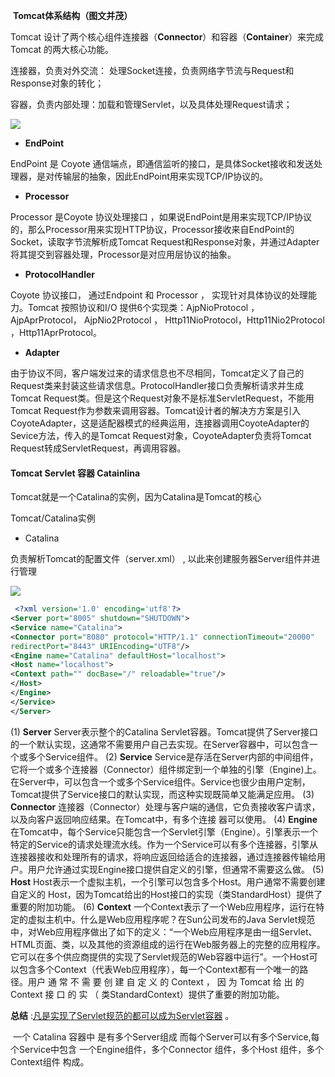 ​                                                  **Tomcat体系结构（图⽂并茂）** 

Tomcat 设计了两个核心组件连接器（**Connector**）和容器（**Container**）来完成 Tomcat 的两大核心功能。

连接器，负责对外交流： 处理Socket连接，负责⽹络字节流与Request和Response对象的转化；

容器，负责内部处理：加载和管理Servlet，以及具体处理Request请求；

![](https://gitee.com/adc123321/blog_img/raw/master/image/202010/10/135149-426752.jpeg)


- **EndPoint**

EndPoint 是 Coyote 通信端点，即通信监听的接⼝，是具体Socket接收和发送处理器，是对传输层的抽象，因此EndPoint用来实现TCP/IP协议的。

- **Processor**

Processor 是Coyote 协议处理接口 ，如果说EndPoint是⽤来实现TCP/IP协议的，那么Processor用来实现HTTP协议，Processor接收来自EndPoint的Socket，读取字节流解析成Tomcat Request和Response对象，并通过Adapter将其提交到容器处理，Processor是对应用层协议的抽象。

- **ProtocolHandler**

Coyote 协议接口， 通过Endpoint 和 Processor ， 实现针对具体协议的处理能力。Tomcat 按照协议和I/O 提供6个实现类：AjpNioProtocol ，AjpAprProtocol， AjpNio2Protocol ， Http11NioProtocol，Http11Nio2Protocol ，Http11AprProtocol。

- **Adapter**

由于协议不同，客户端发过来的请求信息也不尽相同，Tomcat定义了自己的Request类来封装这些请求信息。ProtocolHandler接口负责解析请求并生成Tomcat Request类。但是这个Request对象不是标准ServletRequest，不能用Tomcat Request作为参数来调⽤容器。Tomcat设计者的解决方⽅案是引入CoyoteAdapter，这是适配器模式的经典运用，连接器调用CoyoteAdapter的Sevice方法，传入的是Tomcat Request对象，CoyoteAdapter负责将Tomcat Request转成ServletRequest，再调用容器。

#### Tomcat Servlet 容器 Catainlina

Tomcat就是一个Catalina的实例，因为Catalina是Tomcat的核心

Tomcat/Catalina实例

- Catalina

负责解析Tomcat的配置文件（server.xml） , 以此来创建服务器Server组件并进行管理

![](https://gitee.com/adc123321/blog_img/raw/master/image/202010/10/135359-556021.jpeg)



```xml
 <?xml version='1.0' encoding='utf­8'?>
<Server port="8005" shutdown="SHUTDOWN">
<Service name="Catalina">
<Connector port="8080" protocol="HTTP/1.1" connectionTimeout="20000"
redirectPort="8443" URIEncoding="UTF­8"/>
<Engine name="Catalina" defaultHost="localhost">
<Host name="localhost">
<Context path="" docBase="/" reloadable="true"/>
</Host>
</Engine>
</Service>
</Server> 
```

 (1) **Server**
Server表示整个的Catalina Servlet容器。Tomcat提供了Server接口的一个默认实现，这通常不需要用户自己去实现。在Server容器中，可以包含一个或多个Service组件。
(2) **Service**
Service是存活在Server内部的中间组件，它将一个或多个连接器（Connector）组件绑定到一个单独的引擎（Engine)上。在Server中，可以包含一个或多个Service组件。Service也很少由用户定制，Tomcat提供了Service接口的默认实现，而这种实现既简单又能满足应用。
(3) **Connector**
连接器（Connector）处理与客户端的通信，它负责接收客户请求，以及向客户返回响应结果。在Tomcat中，有多个连接 器可以使用。
(4) **Engine**
在Tomcat中，每个Service只能包含一个Servlet引擎（Engine）。引擎表示一个特定的Service的请求处理流水线。作为一个Service可以有多个连接器，引擎从连接器接收和处理所有的请求，将响应返回给适合的连接器，通过连接器传输给用户。用户允许通过实现Engine接口提供自定义的引擎，但通常不需要这么做。
(5) **Host**
Host表示一个虚拟主机，一个引擎可以包含多个Host。用户通常不需要创建自定义的
Host，因为Tomcat给出的Host接口的实现（类StandardHost）提供了重要的附加功能。
(6) **Context**
一个Context表示了一个Web应用程序，运行在特定的虚拟主机中。什么是Web应用程序呢？在Sun公司发布的Java Servlet规范中，对Web应用程序做出了如下的定义：“一个Web应用程序是由一组Servlet、HTML页面、类，以及其他的资源组成的运行在Web服务器上的完整的应用程序。它可以在多个供应商提供的实现了Servlet规范的Web容器中运行”。一个Host可以包含多个Context（代表Web应用程序），每一个Context都有一个唯一的路径。用户 通 常 不 需 要 创 建 自 定 义 的 Context ， 因 为 Tomcat 给 出 的 Context 接 口 的 实 （ 类StandardContext）提供了重要的附加功能。

**总结**  :<u>凡是实现了Servlet规范的都可以成为Servlet容器</u> 。

​         一个 Catalina 容器中 是有多个Server组成 而每个Server可以有多个Service,每个Service中包含  一个Engine组件，多个Connector 组件，多个Host 组件，多个Context组件 构成。





